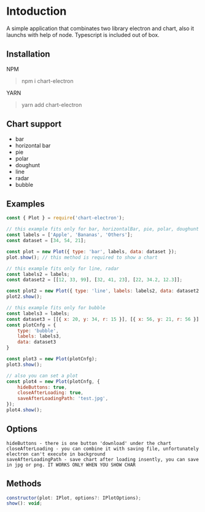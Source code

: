 # Intoduction
A simple application that combinates two library electron and chart, also it launchs with help of node. Typescript is included out of box.

## Installation
NPM
> npm i chart-electron

YARN
> yarn add chart-electron

## Chart support
* bar
* horizontal bar
* pie
* polar
* doughunt
* line
* radar
* bubble

## Examples
```js
const { Plot } = require('chart-electron');

// this example fits only for bar, horizontalBar, pie, polar, doughunt
const labels = ['Apple', 'Bananas', 'Others'];
const dataset = [34, 54, 21];

const plot = new Plot({ type: 'bar', labels, data: dataset });
plot.show(); // this method is required to show a chart

// this example fits only for line, radar
const labels2 = labels;
const dataset2 = [[12, 33, 99], [32, 41, 23], [22, 34.2, 12.3]];

const plot2 = new Plot({ type: 'line', labels: labels2, data: dataset2 });
plot2.show();

// this example fits only for bubble
const labels3 = labels;
const dataset3 = [[{ x: 20, y: 34, r: 15 }], [{ x: 56, y: 21, r: 56 }], [{ x: 43, y: 67, r: 36 }, { x: 11, y: 21, r: 78 }]];
const plotCnfg = {
    type: 'bubble',
    labels: labels3,
    data: dataset3
}

const plot3 = new Plot(plotCnfg);
plot3.show();

// also you can set a plot
const plot4 = new Plot(plotCnfg, {
    hideButtons: true,
    closeAfterLoading: true,
    saveAfterLoadingPath: 'test.jpg',
});
plot4.show();
```

## Options
```shall
hideButtons - there is one button 'download' under the chart
closeAfterLoading - you can combine it with saving file, unfortunately electron can't execute in background 
saveAfterLoadingPath - save chart after loading insently, you can save in jpg or png. IT WORKS ONLY WHEN YOU SHOW CHAR
```

## Methods
```js
constructor(plot: IPlot, options?: IPlotOptions);
show(): void;
```